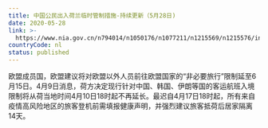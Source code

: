 ```yaml
---
title: 中国公民出入荷兰临时管制措施-持续更新（5月28日)
date: 2020-05-28
link: >-
  https://www.nia.gov.cn/n794014/n1050176/n1077211/n1215569/n1215576/index.html
countryCode: nl
status: published
---
```

欧盟成员国，欧盟建议将对欧盟以外人员前往欧盟国家的“非必要旅行”限制延至6月15日。4月9日消息，荷方决定现行针对中国、韩国、伊朗等国的客运航班入境限制将从荷当地时间4月10日18时起不再延长。最迟自4月17日18时起，所有来自疫情高风险地区的旅客登机前需填报健康声明，并强烈建议旅客抵荷后居家隔离14天。